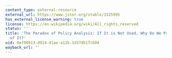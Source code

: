 ```yaml
---
content_type: external-resource
external_url: https://www.jstor.org/stable/3325995
has_external_license_warning: true
license: https://en.wikipedia.org/wiki/All_rights_reserved
status: ''
title: 'The Paradox of Policy Analysis: If It is Not Used, Why Do We Produce So Much
  of It?'
uid: 0ef90913-d914-41ae-a12b-1d37db17cb04
wayback_url: ''
---
```


